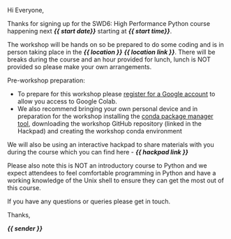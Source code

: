 Hi Everyone,

Thanks for signing up for the SWD6: High Performance Python course happening next ***{{ start date}}*** starting at ***{{ start time}}***.

The workshop will be hands on so be prepared to do some coding and is in person taking place in the ***{{ location }}*** ***{{ location link }}***. There will be breaks during the course and an hour provided for lunch, lunch is NOT provided so please make your own arrangements. 

Pre-workshop preparation: 
- To prepare for this workshop please [register for a Google account](https://accounts.google.com/signup) to allow you access to Google Colab. 
- We also recommend bringing your own personal device and in preparation for the workshop installing the [conda package manager tool](https://docs.conda.io/en/latest/miniconda.html), downloading the workshop GitHub repository (linked in the Hackpad) and creating the workshop conda environment 

We will also be using an interactive hackpad to share materials with you during the course which you can find here - ***{{ hackpad link }}***

Please also note this is NOT an introductory course to Python and we expect attendees to feel comfortable programming in Python and have a working knowledge of the Unix shell to ensure they can get the most out of this course.

If you have any questions or queries please get in touch.

Thanks,

***{{ sender }}***

